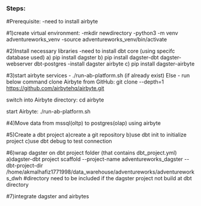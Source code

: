 ### Steps:
#Prerequisite: 
-need to install airbyte

#1)create virtual environment:
-mkdir newdirectory
-python3 -m venv adventureworks_venv
-source adventureworks_venv/bin/activate

#2)Install necessary libraries 
-need to install dbt core (using specifc database used)
	a) pip install dagster
	b) pip install dagster-dbt dagster-webserver dbt-postgres
-install dagster airbyte
	c) pip install dagster-airbyte

#3)start airbyte services -  ./run-ab-platform.sh  (if already exist)
Else - run below command
clone Airbyte from GitHub:
git clone --depth=1 https://github.com/airbytehq/airbyte.git

switch into Airbyte directory:
cd airbyte

start Airbyte:
./run-ab-platform.sh

#4)Move data from mssql(oltp) to postgres(olap) using airbyte

#5)Create a dbt project
a)create a git repository
b)use dbt init to initialize project
c)use dbt debug to test connection

#6)wrap dagster on dbt project folder (that contains dbt_project.yml)
a)dagster-dbt project scaffold --project-name adventureworks_dagster --dbt-project-dir /home/akmalhafiz1771998/data_warehouse/adventureworks/adventureworks_dwh                        #directory need to be included if the dagster project not build at dbt directory

#7)integrate dagster and airbytes

